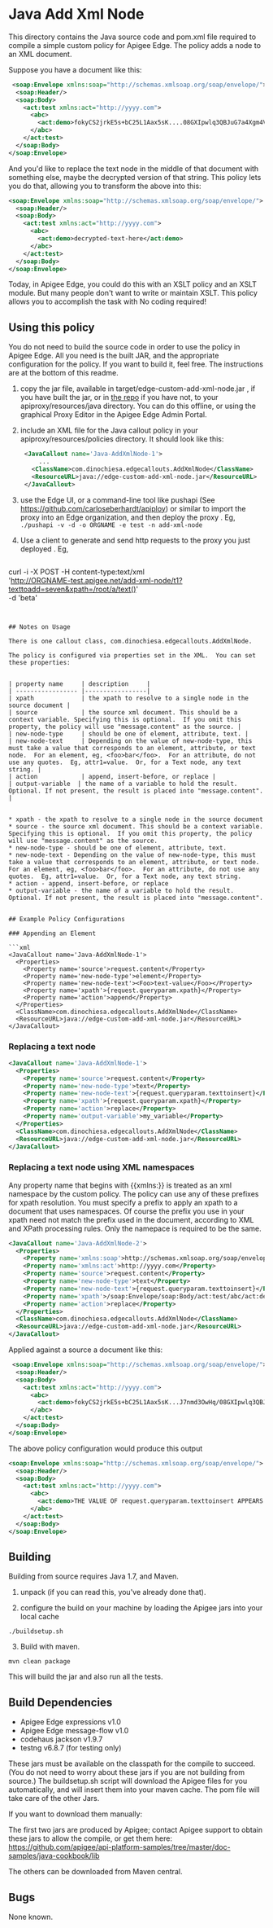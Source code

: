 # Java Add Xml Node

This directory contains the Java source code and pom.xml file required to
compile a simple custom policy for Apigee Edge. The policy adds a node to an XML document. 

Suppose you have a document like this: 
```xml
 <soap:Envelope xmlns:soap="http://schemas.xmlsoap.org/soap/envelope/"> 
  <soap:Header/> 
  <soap:Body> 
    <act:test xmlns:act="http://yyyy.com"> 
      <abc> 
        <act:demo>fokyCS2jrkE5s+bC25L1Aax5sK....08GXIpwlq3QBJuG7a4Xgm4Vk</act:demo> 
      </abc> 
    </act:test> 
  </soap:Body> 
</soap:Envelope> 
```

And you'd like to replace the text node in the middle of that document with something else, maybe the decrypted version of that string. This policy lets you do that, allowing you to transform the above into this: 

```xml
<soap:Envelope xmlns:soap="http://schemas.xmlsoap.org/soap/envelope/"> 
  <soap:Header/> 
  <soap:Body> 
    <act:test xmlns:act="http://yyyy.com"> 
      <abc> 
        <act:demo>decrypted-text-here</act:demo> 
      </abc> 
    </act:test> 
  </soap:Body> 
</soap:Envelope>
```

Today, in Apigee Edge, you could do this with an XSLT policy and an XSLT module.
But many people don't want to write or maintain XSLT. 
This policy allows you to accomplish the task with No coding required! 


## Using this policy

You do not need to build the source code in order to use the policy in Apigee Edge. 
All you need is the built JAR, and the appropriate configuration for the policy. 
If you want to build it, feel free.  The instructions are at the bottom of this readme. 


1. copy the jar file, available in  target/edge-custom-add-xml-node.jar , if you have built the jar, or in [the repo](bundle/apiproxy/resources/java/edge-custom-add-xml-node.jar) if you have not, to your apiproxy/resources/java directory.  You can do this offline, or using the graphical Proxy Editor in the Apigee Edge Admin Portal. 

2. include an XML file for the Java callout policy in your
   apiproxy/resources/policies directory. It should look
   like this:  
   ```xml
    <JavaCallout name='Java-AddXmlNode-1'>
        ...
      <ClassName>com.dinochiesa.edgecallouts.AddXmlNode</ClassName>
      <ResourceURL>java://edge-custom-add-xml-node.jar</ResourceURL>
    </JavaCallout>
   ```  

3. use the Edge UI, or a command-line tool like pushapi (See
   https://github.com/carloseberhardt/apiploy) or similar to
   import the proxy into an Edge organization, and then deploy the proxy . 
   Eg,    
   ```./pushapi -v -d -o ORGNAME -e test -n add-xml-node ```

4. Use a client to generate and send http requests to the proxy you just deployed . Eg,   
   ```
curl -i -X POST -H content-type:text/xml \
  'http://ORGNAME-test.apigee.net/add-xml-node/t1?texttoadd=seven&xpath=/root/a/text()' \
  -d '<root><a>beta</a></root>'
```


## Notes on Usage

There is one callout class, com.dinochiesa.edgecallouts.AddXmlNode.

The policy is configured via properties set in the XML.  You can set these properties: 


| property name     | description     |
| ----------------- |-----------------| 
| xpath             | the xpath to resolve to a single node in the source document |
| source            | the source xml document. This should be a context variable. Specifying this is optional.  If you omit this property, the policy will use "message.content" as the source. |
| new-node-type     | should be one of element, attribute, text. |
| new-node-text     | Depending on the value of new-node-type, this must take a value that corresponds to an element, attribute, or text node.  For an element, eg, <foo>bar</foo>.  For an attribute, do not use any quotes.  Eg, attr1=value.  Or, for a Text node, any text string. |
| action            | append, insert-before, or replace |
| output-variable  | the name of a variable to hold the result. Optional. If not present, the result is placed into "message.content". |


* xpath - the xpath to resolve to a single node in the source document
* source - the source xml document. This should be a context variable. Specifying this is optional.  If you omit this property, the policy will use "message.content" as the source. 
* new-node-type - should be one of element, attribute, text.
* new-node-text - Depending on the value of new-node-type, this must take a value that corresponds to an element, attribute, or text node.  For an element, eg, <foo>bar</foo>.  For an attribute, do not use any quotes.  Eg, attr1=value.  Or, for a Text node, any text string. 
* action - append, insert-before, or replace
* output-variable - the name of a variable to hold the result. Optional. If not present, the result is placed into "message.content". 


## Example Policy Configurations

### Appending an Element

```xml
<JavaCallout name='Java-AddXmlNode-1'>
  <Properties>
    <Property name='source'>request.content</Property>
    <Property name='new-node-type'>element</Property>
    <Property name='new-node-text'><Foo>text-value</Foo></Property>
    <Property name='xpath'>{request.queryparam.xpath}</Property>
    <Property name='action'>append</Property>
  </Properties>
  <ClassName>com.dinochiesa.edgecallouts.AddXmlNode</ClassName>
  <ResourceURL>java://edge-custom-add-xml-node.jar</ResourceURL>
</JavaCallout>
```

### Replacing a text node

```xml
<JavaCallout name='Java-AddXmlNode-1'>
  <Properties>
    <Property name='source'>request.content</Property>
    <Property name='new-node-type'>text</Property>
    <Property name='new-node-text'>{request.queryparam.texttoinsert}</Property>
    <Property name='xpath'>{request.queryparam.xpath}</Property>
    <Property name='action'>replace</Property>
    <Property name='output-variable'>my_variable</Property>
  </Properties>
  <ClassName>com.dinochiesa.edgecallouts.AddXmlNode</ClassName>
  <ResourceURL>java://edge-custom-add-xml-node.jar</ResourceURL>
</JavaCallout>
```

### Replacing a text node using XML namespaces

Any property name that begins with {{xmlns:}} is treated as an xml namespace by the custom policy.  The policy can use any of these prefixes for xpath resolution. You must specify a prefix to apply an xpath to a document that uses namespaces. Of course the prefix you use in your xpath need not match the prefix used in the document, according to XML and XPath processing rules. Only the namepace is required to be the same. 

```xml
<JavaCallout name='Java-AddXmlNode-2'>
  <Properties>
    <Property name='xmlns:soap'>http://schemas.xmlsoap.org/soap/envelope/</Property>
    <Property name='xmlns:act'>http://yyyy.com</Property>
    <Property name='source'>request.content</Property>
    <Property name='new-node-type'>text</Property>
    <Property name='new-node-text'>{request.queryparam.texttoinsert}</Property>
    <Property name='xpath'>/soap:Envelope/soap:Body/act:test/abc/act:demo/text()</Property>
    <Property name='action'>replace</Property>
  </Properties>
  <ClassName>com.dinochiesa.edgecallouts.AddXmlNode</ClassName>
  <ResourceURL>java://edge-custom-add-xml-node.jar</ResourceURL>
</JavaCallout>
```

Applied against a source a document like this: 
```xml
 <soap:Envelope xmlns:soap="http://schemas.xmlsoap.org/soap/envelope/"> 
  <soap:Header/> 
  <soap:Body> 
    <act:test xmlns:act="http://yyyy.com"> 
      <abc> 
        <act:demo>fokyCS2jrkE5s+bC25L1Aax5sK...J7nmd3OwHq/08GXIpwlq3QBJuG7a4Xgm4Vk</act:demo> 
      </abc> 
    </act:test> 
  </soap:Body> 
</soap:Envelope> 
```

The above policy configuration would produce this output

```xml
<soap:Envelope xmlns:soap="http://schemas.xmlsoap.org/soap/envelope/"> 
  <soap:Header/> 
  <soap:Body> 
    <act:test xmlns:act="http://yyyy.com"> 
      <abc> 
        <act:demo>THE VALUE OF request.queryparam.texttoinsert APPEARS HERE</act:demo> 
      </abc> 
    </act:test> 
  </soap:Body> 
</soap:Envelope>
```




## Building

Building from source requires Java 1.7, and Maven. 

1. unpack (if you can read this, you've already done that).

2. configure the build on your machine by loading the Apigee jars into your local cache
  ```
  ./buildsetup.sh
  ```

3. Build with maven.  
  ```
  mvn clean package
  ```
  This will build the jar and also run all the tests.



## Build Dependencies

- Apigee Edge expressions v1.0
- Apigee Edge message-flow v1.0
- codehaus jackson v1.9.7
- testng v6.8.7 (for testing only) 

These jars must be available on the classpath for the compile to
succeed. (You do not need to worry about these jars if you are not building from source.)  The buildsetup.sh script will download the Apigee files for
you automatically, and will insert them into your maven cache.  The pom file will take care of the other Jars. 

If you want to download them manually: 

The first two jars are
produced by Apigee; contact Apigee support to obtain these jars to allow
the compile, or get them here: 
https://github.com/apigee/api-platform-samples/tree/master/doc-samples/java-cookbook/lib

The others can be downloaded from Maven central. 



## Bugs

None known.

